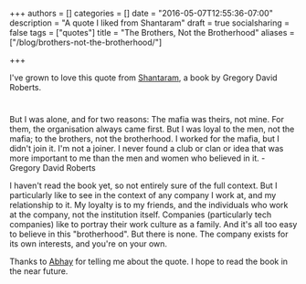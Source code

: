 +++
authors = []
categories = []
date = "2016-05-07T12:55:36-07:00"
description = "A quote I liked from Shantaram"
draft = true
socialsharing = false
tags = ["quotes"]
title = "The Brothers, Not the Brotherhood"
aliases = ["/blog/brothers-not-the-brotherhood/"]

+++

I've grown to love this quote from [Shantaram](https://www.goodreads.com/book/show/33600.Shantaram), a book by Gregory David Roberts.

<div class="custom-quote">
  <h1 class="icon-quote-left"></i></h1>
  <p>But I was alone, and for two reasons: The mafia was theirs, not mine. For them, the organisation always came first. But I was loyal to the men, not the mafia; to the brothers, not the brotherhood. I worked for the mafia, but I didn't join it. I'm not a joiner. I never found a club or clan or idea that was more important to me than the men and women who believed in it.<span class="author"> - Gregory David Roberts</span>
  </p>
</div>

I haven't read the book yet, so not entirely sure of the full context. But I particularly like to see in the context of any company I work at, and my relationship to it. My loyalty is to my friends, and the individuals who work at the company, not the institution itself. Companies (particularly tech companies) like to portray their work culture as a family. And it's all too easy to believe in this "brotherhood". But there is none. The company exists for its own interests, and you're on your own.

Thanks to [Abhay](https://twitter.com/bothra90) for telling me about the quote. I hope to read the book in the near future.